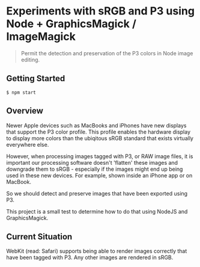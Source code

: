 # Experiments with sRGB and P3 using Node + GraphicsMagick / ImageMagick
> Permit the detection and preservation of the P3 colors in Node image editing.

## Getting Started

```
$ npm start
```

## Overview

Newer Apple devices such as MacBooks and iPhones have new displays that support the P3 color profile. This profile
enables the hardware display to display more colors than the ubiqitous sRGB standard that exists virtually everywhere else.

However, when processing images tagged with P3, or RAW image files, it is important our processing software doesn't 'flatten' these
images and downgrade them to sRGB - especially if the images might end up being used in these new devices. For example, shown inside an iPhone app or on MacBook.

So we should detect and preserve images that have been exported using P3.

This project is a small test to determine how to do that using NodeJS and GraphicsMagick.

## Current Situation

WebKit (read: Safari) supports being able to render images correctly that have been tagged with P3. Any other images are rendered in sRGB.



